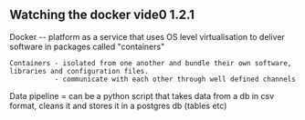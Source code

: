 ## Watching the docker vide0 1.2.1 ##

Docker -- platform as a service that uses OS level virtualisation to deliver software in 
            packages called "containers"

    Containers - isolated from one another and bundle their own software, libraries and configuration files. 
               - communicate with each other through well defined channels 

Data pipeline = can be a python script that takes data from a db in csv format, cleans it and stores it in a postgres db (tables etc) 